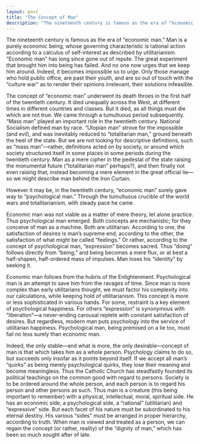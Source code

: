 ```yaml
---
layout: post
title: "The Concept of Man"
description: "The nineteenth century is famous as the era of “economic man”..."
---
```


The nineteenth century is famous as the era of “economic man.” Man is a purely economic being, whose governing characteristic is rational action according to a calculus of self-interest as described by utilitarianism. “Economic man” has long since gone out of repute. The great experiment that brought him into being has failed. And no one now urges that we keep him around. Indeed, it becomes impossible so to urge. Only those manage who hold public office, are past their youth, and are so out of touch with the “culture war” as to render their opinions irrelevant, their solutions infeasible.

The concept of “economic man” underwent its death throes in the first half of the twentieth century. It died unequally across the West, at different times in different countries and classes. But it died, as all things must die which are not true. We came through a tumultuous period subsequently. “Mass man” played an important role in the twentieth century. National Socialism defined man by race. “Utopian man” strove for the impossible (and evil), and was inevitably reduced to “totalitarian man,” ground beneath the heel of the state. But we are not looking for descriptive definitions, such as “mass man”—rather, definitions acted on by society, or around which society structured itself in some places in some periods during the twentieth century. Man as a mere cipher in the pedestal of the state raising the monumental future (“totalitarian man” perhaps?), and then finally not even raising that, instead becoming a mere element in the great official lie—so we might describe man behind the Iron Curtain.

However it may be, in the twentieth century, “economic man” surely gave way to “psychological man.” Through the tumultuous crucible of the world wars and totalitarianism, with steady pace he came.

Economic man was not viable as a matter of mere theory, let alone practice. Thus psychological man emerged. Both concepts are mechanistic; for they conceive of man as a machine. Both are utilitarian. According to one, the satisfaction of desires is man’s supreme end; according to the other, the satisfaction of what might be called “feelings.” Or rather, according to the concept of psychological man, “expression” becomes sacred. Thus “doing” follows directly from “being,” and being becomes a mere flux, or at best a half-shapen, half-ordered mass of impulses. Man loses his “identity” by seeking it.

Economic man follows from the hubris of the Enlightenment. Psychological man is an attempt to save him from the ravages of time. Since man is more complex than early utilitarians thought, we must factor his complexity into our calculations, while keeping hold of utilitarianism. This concept is more or less sophisticated in various hands. For some, restraint is a key element of psychological happiness. For others “expression” is synonymous with “liberation”—a never-ending carousal replete with constant satisfaction of desires. But regardless, modern man puts psychology into the service of utilitarian happiness. Psychological man, being premised on a lie too, must fail no less surely than economic man.

Indeed, the only stable—and what is more, the only desirable—concept of man is that which takes him as a whole person. Psychology claims to do so, but succeeds only insofar as it points beyond itself. If we accept all man’s “quirks” as being merely psychological quirks, they lose their meaning and become meaningless. Thus the Catholic Church has steadfastly founded its political teachings on the common good with regard to persons. Society is to be ordered around the whole person, and each person is to regard his person and other persons as such. Thus man is a creature (this being important to remember) with a physical, intellectual, moral, spiritual side. He has an economic side, a psychological side, a “rational” (utilitarian) and “expressive” side. But each facet of his nature must be subordinated to his eternal destiny. His various “sides” must be arranged in proper hierarchy, according to truth. When man is viewed and treated as a person, we can regain the concept (or rather, reality) of the “dignity of man,” which has been so much sought after of late.
